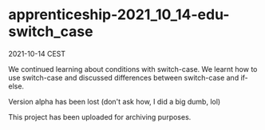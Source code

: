# apprenticeship-2021_10_14-edu-switch_case
2021-10-14 CEST

We continued learning about conditions with switch-case. We learnt how to use switch-case and discussed differences between switch-case and if-else.

Version alpha has been lost (don't ask how, I did a big dumb, lol)

This project has been uploaded for archiving purposes.

